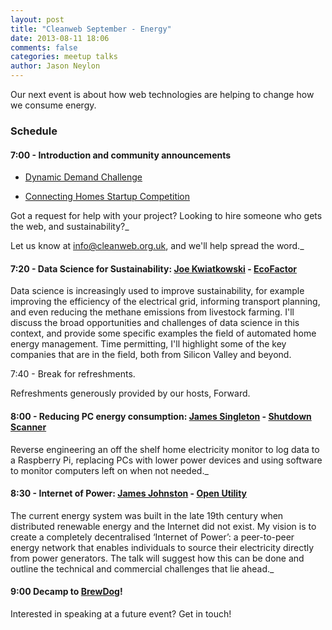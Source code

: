 ```yaml
---
layout: post
title: "Cleanweb September - Energy"
date: 2013-08-11 18:06
comments: false
categories: meetup talks
author: Jason Neylon
---
```


Our next event is about how web technologies are helping to change how we consume energy.

### Schedule 

#### 7:00 - Introduction and community announcements


- [Dynamic Demand Challenge](http://dynamicdemand.nesta.org.uk/)

- [Connecting Homes Startup Competition](http://www.connectinghomes.co.uk/)

Got a request for help with your project? Looking to hire someone who gets the web, and sustainability?_

Let us know at [info@cleanweb.org.uk](mailto:info@cleanweb.org.uk), and we'll help spread the word._

#### 7:20 -&nbsp;Data Science for Sustainability:&nbsp;[Joe Kwiatkowski](http://www.linkedin.com/in/joejk) - [EcoFactor](http://www.ecofactor.com/)

Data science is increasingly used to improve sustainability, for example improving the efficiency of the&nbsp;electrical grid, informing transport planning, and even reducing the methane emissions from livestock farming. I'll discuss the broad opportunities and challenges of data science in this context, and provide some specific examples the field of automated home energy management. Time permitting, I'll highlight some of the key companies that are in the field, both from Silicon Valley and beyond.

7:40 - Break for refreshments.

Refreshments generously provided by our hosts, Forward.

#### 8:00 -&nbsp;Reducing PC energy consumption:&nbsp;[James Singleton](http://unop.co.uk/) -&nbsp;[Shutdown Scanner](http://shutdownscanner.com/)

Reverse engineering an off the shelf home electricity monitor to log data to a Raspberry Pi, replacing PCs with lower power devices and using software to monitor computers left on when not needed._

#### 8:30 - Internet of Power:&nbsp;[James Johnston](https://twitter.com/digitalenergy53) - [Open Utility](http://www.openutility.co.uk/)

The current energy system was built in the late 19th century when distributed renewable energy and the Internet did not exist. My vision is to create a completely decentralised ‘Internet of Power’: a peer-to-peer energy network that enables individuals to source their electricity directly from power generators. The talk will suggest how this can be done and outline the technical and commercial challenges that lie ahead._

#### 9:00 Decamp to [BrewDog](http://www.brewdog.com/bars/camden)!

Interested in speaking at a future event? Get in touch!
